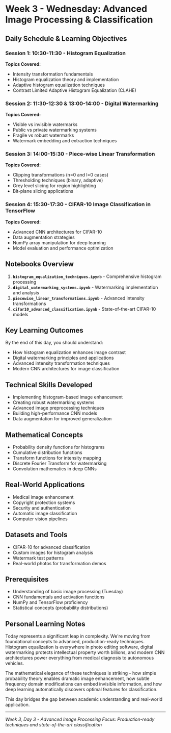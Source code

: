 # Week 3 - Wednesday: Advanced Image Processing & Classification

## Daily Schedule & Learning Objectives

### Session 1: 10:30-11:30 - Histogram Equalization

**Topics Covered:**

- Intensity transformation fundamentals
- Histogram equalization theory and implementation
- Adaptive histogram equalization techniques
- Contrast Limited Adaptive Histogram Equalization (CLAHE)

### Session 2: 11:30-12:30 & 13:00-14:00 - Digital Watermarking

**Topics Covered:**

- Visible vs invisible watermarks
- Public vs private watermarking systems
- Fragile vs robust watermarks
- Watermark embedding and extraction techniques

### Session 3: 14:00-15:30 - Piece-wise Linear Transformation

**Topics Covered:**

- Clipping transformations (n=0 and l=0 cases)
- Thresholding techniques (binary, adaptive)
- Grey level slicing for region highlighting
- Bit-plane slicing applications

### Session 4: 15:30-17:30 - CIFAR-10 Image Classification in TensorFlow

**Topics Covered:**

- Advanced CNN architectures for CIFAR-10
- Data augmentation strategies
- NumPy array manipulation for deep learning
- Model evaluation and performance optimization

## Notebooks Overview

1. **`histogram_equalization_techniques.ipynb`** - Comprehensive histogram processing
2. **`digital_watermarking_systems.ipynb`** - Watermarking implementation and analysis
3. **`piecewise_linear_transformations.ipynb`** - Advanced intensity transformations
4. **`cifar10_advanced_classification.ipynb`** - State-of-the-art CIFAR-10 models

## Key Learning Outcomes

By the end of this day, you should understand:

- How histogram equalization enhances image contrast
- Digital watermarking principles and applications
- Advanced intensity transformation techniques
- Modern CNN architectures for image classification

## Technical Skills Developed

- Implementing histogram-based image enhancement
- Creating robust watermarking systems
- Advanced image preprocessing techniques
- Building high-performance CNN models
- Data augmentation for improved generalization

## Mathematical Concepts

- Probability density functions for histograms
- Cumulative distribution functions
- Transform functions for intensity mapping
- Discrete Fourier Transform for watermarking
- Convolution mathematics in deep CNNs

## Real-World Applications

- Medical image enhancement
- Copyright protection systems
- Security and authentication
- Automatic image classification
- Computer vision pipelines

## Datasets and Tools

- CIFAR-10 for advanced classification
- Custom images for histogram analysis
- Watermark test patterns
- Real-world photos for transformation demos

## Prerequisites

- Understanding of basic image processing (Tuesday)
- CNN fundamentals and activation functions
- NumPy and TensorFlow proficiency
- Statistical concepts (probability distributions)

## Personal Learning Notes

Today represents a significant leap in complexity. We're moving from foundational concepts to advanced, production-ready techniques. Histogram equalization is everywhere in photo editing software, digital watermarking protects intellectual property worth billions, and modern CNN architectures power everything from medical diagnosis to autonomous vehicles.

The mathematical elegance of these techniques is striking - how simple probability theory enables dramatic image enhancement, how subtle frequency domain modifications can embed invisible information, and how deep learning automatically discovers optimal features for classification.

This day bridges the gap between academic understanding and real-world application.

---

_Week 3, Day 3 - Advanced Image Processing_
_Focus: Production-ready techniques and state-of-the-art classification_
